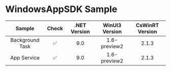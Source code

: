 # WindowsAppSDK Sample


|Sample|Check|.NET Version|WinUI3 Version|CsWinRT Version|
|:-:|:-:|:-:|:-:|:-:|
|Background Task|✅|9.0|1.6-preview2|2.1.3|
|App Service|✅ |9.0|1.6-preview2|2.1.3|

